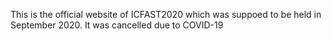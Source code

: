 This is the official website of ICFAST2020 which was suppoed to be held in September 2020. 
It was cancelled due to COVID-19
